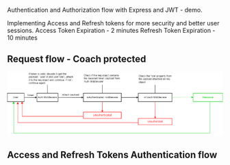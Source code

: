 Authentication and Authorization flow with Express and JWT - demo.

Implementing Access and Refresh tokens for more security and better user sessions.
Access Token Expiration - 2 minutes
Refresh Token Expiration - 10 minutes

<h2>Request flow - Coach protected</h2>

<img src="/screenshots/request-flow.png"/>

<h2>Access and Refresh Tokens Authentication flow</h2>